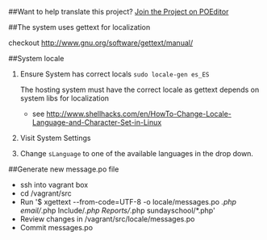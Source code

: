 ##Want to help translate this project?
[Join the Project on POEditor](https://poeditor.com/join/project/RABdnDSqAt)

##The system uses gettext for localization

checkout http://www.gnu.org/software/gettext/manual/ 

##System locale 

1. Ensure System has correct locals ```sudo locale-gen es_ES```

    The hosting system must have the correct locale as gettext depends on system libs for localization
     - see http://www.shellhacks.com/en/HowTo-Change-Locale-Language-and-Character-Set-in-Linux 

2. Visit System Settings 
3. Change ```sLanguage``` to one of the available languages in the drop down. 

##Generate new message.po file 

- ssh into vagrant box 
- cd /vagrant/src 
- Run '$ xgettext --from-code=UTF-8 -o locale/messages.po *.php email/*.php Include/*.php Reports/*.php sundayschool/*.php'
- Review changes in /vagrant/src/locale/messages.po 
- Commit messages.po

